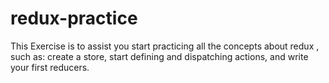 # redux-practice
This Exercise is to assist you start practicing all the concepts about redux , such as: create a store, start defining and dispatching actions, and write your first reducers.
